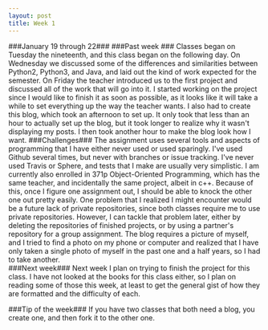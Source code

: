 ```yaml
---
layout: post
title: Week 1
---
```


###January 19 through 22###
###Past week ###
Classes began on Tuesday the nineteenth, and this class began on the following day. On Wednesday we discussed some of the differences and similarities between Python2, Python3, and Java, and laid out the  kind of work expected for the semester. On Friday the teacher introduced us to the first project and discussed all of the work that will go into it. I started working on the project since I would like to finish it as soon as possible, as it looks like it will take a while to set everything up the way the teacher wants.  I also had to create this blog, which took an afternoon to set up. It only took that less than an hour to actually set up the blog, but it took longer to realize why it wasn't displaying my posts. I then took another hour to make the blog look how I want. 
###Challenges###
The assignment uses several tools and aspects of programming that I have either never used or used sparingly. I've used Github several times, but never with branches or issue tracking. I've never used Travis or Sphere, and tests that I make are usually very simplistic. I am currently also enrolled in 371p Object-Oriented Programming, which has the same teacher, and incidentally the same project, albeit in c++. Because of this, once I figure one assignment out, I should be able to knock the other one out pretty easily. One problem that I realized I might encounter would be a future lack of private repositories, since both classes require me to use private repositories. However, I can tackle that problem later, either by deleting the repositories of finished projects, or by using a partner's repository for a group assignment. The blog requires a picture of myself, and I tried to find a photo on my phone or computer and realized that I have only taken a single photo of myself in the past one and a half years, so I had to take another.  
###Next week###
Next week I plan on trying to finish the project for this class. I have not looked at the books for this class either, so I plan on reading some of those this week, at least to get the general gist of how they are formatted and the difficulty of each.

###Tip of the week###
If you have two classes that both need a blog, you create one, and then fork it to the other one.
